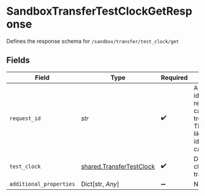 # SandboxTransferTestClockGetResponse

Defines the response schema for `/sandbox/transfer/test_clock/get`


## Fields

| Field                                                                                                                                       | Type                                                                                                                                        | Required                                                                                                                                    | Description                                                                                                                                 |
| ------------------------------------------------------------------------------------------------------------------------------------------- | ------------------------------------------------------------------------------------------------------------------------------------------- | ------------------------------------------------------------------------------------------------------------------------------------------- | ------------------------------------------------------------------------------------------------------------------------------------------- |
| `request_id`                                                                                                                                | *str*                                                                                                                                       | :heavy_check_mark:                                                                                                                          | A unique identifier for the request, which can be used for troubleshooting. This identifier, like all Plaid identifiers, is case sensitive. |
| `test_clock`                                                                                                                                | [shared.TransferTestClock](../../models/shared/transfertestclock.md)                                                                        | :heavy_check_mark:                                                                                                                          | Defines the test clock for a transfer.                                                                                                      |
| `additional_properties`                                                                                                                     | Dict[str, *Any*]                                                                                                                            | :heavy_minus_sign:                                                                                                                          | N/A                                                                                                                                         |